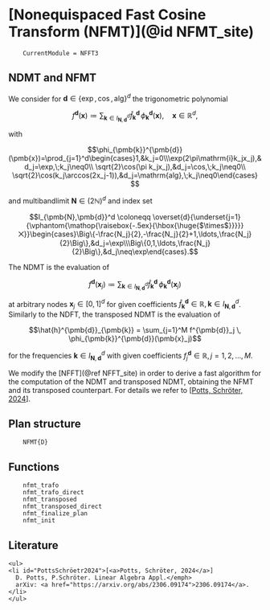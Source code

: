# [Nonequispaced Fast Cosine Transform (NFMT)](@id NFMT_site)

```@meta
    CurrentModule = NFFT3
```

## NDMT and NFMT

We consider for $\pmb{d}\in\{\exp,\cos,\mathrm{alg}\}^d$ the trigonometric polynomial

$$f^{\pmb{d}}(\pmb{x}) \coloneqq \sum_{\pmb{k} \in I_{\pmb{N},\pmb{d}}^d} \hat{f}_{\pmb{k}}^{\pmb{d}} \, \phi_{\pmb{k}}^{\pmb{d}}(\pmb{x}), \quad \pmb{x} \in \mathbb{R}^d,$$

with 

$$\phi_{\pmb{k}}^{\pmb{d}}(\pmb{x})=\prod_{j=1}^d\begin{cases}1,&k_j=0\\\exp(2\pi\mathrm{i}k_jx_j),&d_j=\exp,\;k_j\neq0\\
\sqrt{2}\cos(\pi k_jx_j),&d_j=\cos,\;k_j\neq0\\
\sqrt{2}\cos(k_j\arccos(2x_j-1)),&d_j=\mathrm{alg},\;k_j\neq0\end{cases} $$

and multibandlimit $\pmb{N} \in (2\mathbb{N})^d$ and index set

$$I_{\pmb{N},\pmb{d}}^d \coloneqq \overset{d}{\underset{j=1}{\vphantom{\mathop{\raisebox{-.5ex}{\hbox{\huge{$\times$}}}}}⨉}}\begin{cases}\Big\{-\frac{N_j}{2},-\frac{N_j}{2}+1,\ldots,\frac{N_j}{2}\Big\},&d_j=\exp\\\Big\{0,1,\ldots,\frac{N_j}{2}\Big\},&d_j\neq\exp\end{cases}.$$

The NDMT is the evaluation of

$$f^{\pmb{d}}(\pmb{x}_j) \coloneqq \sum_{\pmb{k} \in I_{\pmb{N},\pmb{d}}^d} \hat{f}_{\pmb{k}}^{\pmb{d}} \, \phi_{\pmb{k}}^{\pmb{d}}(\pmb{x}_j)$$

at arbitrary nodes $\pmb{x}_j \in [0,1]^d$ for given coefficients $\hat{f}_{\pmb{k}}^{\pmb{d}} \in \mathbb{R}, \pmb{k} \in I_{\pmb{N},\pmb{d}}^d$. Similarly to the NDFT, the transposed NDMT is the evaluation of

$$\hat{h}^{\pmb{d}}_{\pmb{k}} = \sum_{j=1}^M f^{\pmb{d}}_j \, \phi_{\pmb{k}}^{\pmb{d}}(\pmb{x}_j)$$

for the frequencies $\pmb{k} \in I_{\pmb{N},\pmb{d}}^d$ with given coefficients $f^{\pmb{d}}_j \in \mathbb{R}, j = 1,2,\ldots,M$.

We modify the [NFFT](@ref NFFT_site) in order to derive a fast algorithm for the computation of the NDMT and transposed NDMT, obtaining the NFMT and its transposed counterpart. For details we refer to [[Potts, Schröter, 2024](#PottsSchröter2024)].

## Plan structure

```@docs
    NFMT{D}
```

## Functions

```@docs
    nfmt_trafo
    nfmt_trafo_direct
    nfmt_transposed
    nfmt_transposed_direct
  	nfmt_finalize_plan
    nfmt_init
```

## Literature

```@raw html
<ul>
<li id="PottsSchröetr2024">[<a>Potts, Schröter, 2024</a>]
  D. Potts, P.Schröter. Linear Algebra Appl.</emph>
  arXiv: <a href="https://arxiv.org/abs/2306.09174">2306.09174</a>.
</li>
</ul>
```